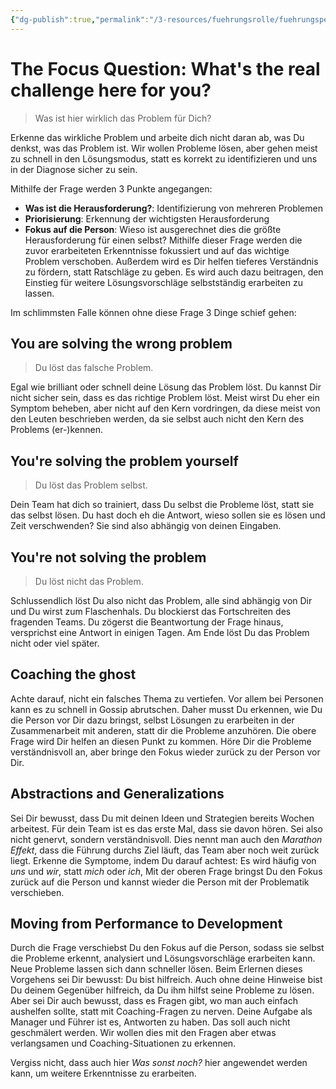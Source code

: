 ```yaml
---
{"dg-publish":true,"permalink":"/3-resources/fuehrungsrolle/fuehrungspersoenlichkeit/the-coaching-habit-von-michael-stanier/the-focus-question-whats-the-real-challenge-here-for-you/","created":"2024-12-08T22:56:59.495+01:00","updated":"2024-12-08T23:08:17.061+01:00"}
---
```



# The Focus Question: What's the real challenge here for you?

> Was ist hier wirklich das Problem für Dich?

Erkenne das wirkliche Problem und arbeite dich nicht daran ab, was Du denkst, was das Problem ist. Wir wollen Probleme lösen, aber gehen meist zu schnell in den Lösungsmodus, statt es korrekt zu identifizieren und uns in der Diagnose sicher zu sein.

Mithilfe der Frage werden 3 Punkte angegangen:
- **Was ist die Herausforderung?**: Identifizierung von mehreren Problemen
- **Priorisierung**: Erkennung der wichtigsten Herausforderung
- **Fokus auf die Person**: Wieso ist ausgerechnet dies die größte Herausforderung für einen selbst?
Mithilfe dieser Frage werden die zuvor erarbeiteten Erkenntnisse fokussiert und auf das wichtige Problem verschoben. Außerdem wird es Dir helfen tieferes Verständnis zu fördern, statt Ratschläge zu geben. Es wird auch dazu beitragen, den Einstieg für weitere Lösungsvorschläge selbstständig erarbeiten zu lassen.

Im schlimmsten Falle können ohne diese Frage 3 Dinge schief gehen:

## You are solving the wrong problem

> Du löst das falsche Problem.

Egal wie brilliant oder schnell deine Lösung das Problem löst. Du kannst Dir nicht sicher sein, dass es das richtige Problem löst. Meist wirst Du eher ein Symptom beheben, aber nicht auf den Kern vordringen, da diese meist von den Leuten beschrieben werden, da sie selbst auch nicht den Kern des Problems (er-)kennen.

## You're solving the problem yourself

> Du löst das Problem selbst.

Dein Team hat dich so trainiert, dass Du selbst die Probleme löst, statt sie das selbst lösen. Du hast doch eh die Antwort, wieso sollen sie es lösen und Zeit verschwenden? Sie sind also abhängig von deinen Eingaben.

## You're not solving the problem

> Du löst nicht das Problem.

Schlussendlich löst Du also nicht das Problem, alle sind abhängig von Dir und Du wirst zum Flaschenhals. Du blockierst das Fortschreiten des fragenden Teams. Du zögerst die Beantwortung der Frage hinaus, versprichst eine Antwort in einigen Tagen. Am Ende löst Du das Problem nicht oder viel später.

## Coaching the ghost

Achte darauf, nicht ein falsches Thema zu vertiefen. Vor allem bei Personen kann es zu schnell in Gossip abrutschen. Daher musst Du erkennen, wie Du die Person vor Dir dazu bringst, selbst Lösungen zu erarbeiten in der Zusammenarbeit mit anderen, statt dir die Probleme anzuhören. Die obere Frage wird Dir helfen an diesen Punkt zu kommen. Höre Dir die Probleme verständnisvoll an, aber bringe den Fokus wieder zurück zu der Person vor Dir.

## Abstractions and Generalizations

Sei Dir bewusst, dass Du mit deinen Ideen und Strategien bereits Wochen arbeitest. Für dein Team ist es das erste Mal, dass sie davon hören. Sei also nicht genervt, sondern verständnisvoll. Dies nennt man auch den *Marathon Effekt*, dass die Führung durchs Ziel läuft, das Team aber noch weit zurück liegt. Erkenne die Symptome, indem Du darauf achtest: Es wird häufig von *uns* und *wir*, statt *mich* oder *ich*,
Mit der oberen Frage bringst Du den Fokus zurück auf die Person und kannst wieder die Person mit der Problematik verschieben.

## Moving from Performance to Development

Durch die Frage verschiebst Du den Fokus auf die Person, sodass sie selbst die Probleme erkennt, analysiert und Lösungsvorschläge erarbeiten kann. Neue Probleme lassen sich dann schneller lösen.
Beim Erlernen dieses Vorgehens sei Dir bewusst: Du bist hilfreich. Auch ohne deine Hinweise bist Du deinem Gegenüber hilfreich, da Du ihm hilfst seine Probleme zu lösen. Aber sei Dir auch bewusst, dass es Fragen gibt, wo man auch einfach aushelfen sollte, statt mit Coaching-Fragen zu nerven. Deine Aufgabe als Manager und Führer ist es, Antworten zu haben. Das soll auch nicht geschmälert werden. Wir wollen dies mit den Fragen aber etwas verlangsamen und Coaching-Situationen zu erkennen.

Vergiss nicht, dass auch hier *Was sonst noch?* hier angewendet werden kann, um weitere Erkenntnisse zu erarbeiten.
